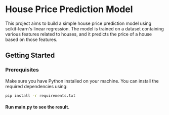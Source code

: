 # House Price Prediction Model

This project aims to build a simple house price prediction model using scikit-learn's linear regression. The model is trained on a dataset containing various features related to houses, and it predicts the price of a house based on those features.

## Getting Started

### Prerequisites

Make sure you have Python installed on your machine. You can install the required dependencies using:

```bash
pip install -r requirements.txt
```

#### Run **main.py** to see the result.